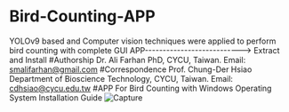 # Bird-Counting-APP
YOLOv9 based and Computer vision techniques were applied to perform bird counting with complete GUI APP--------------------------->
Extract and Install
#Authorship
Dr. Ali Farhan PhD, CYCU, Taiwan. Email: smalifarhan@gmail.com
#Correspondence
Prof. Chung-Der Hsiao Department of Bioscience Technology, CYCU, Taiwan. Email: cdhsiao@cycu.edu.tw
#APP For Bird Counting with Windows Operating System Installation Guide
![Capture](https://github.com/user-attachments/assets/c07b6566-dd81-4b4c-9ea0-6e9990898999)
